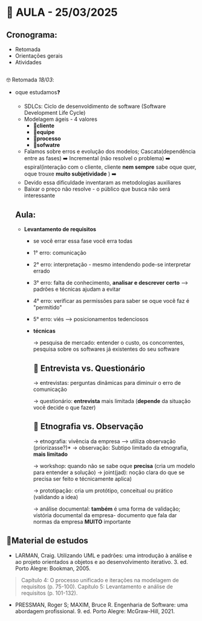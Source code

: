 # 📅 AULA - 25/03/2025

## Cronograma: 
* Retomada
* Orientações gerais
* Atividades
##

 🤓 Retomada *18/03*: 
 * oque estudamos❓
    * SDLCs: Ciclo de desenvoldimento de software (Software Development Life Cycle)
    * Modelagem ágeis - 4 valores
      * 👤**cliente** 
      * 👥**equipe**
      * 🔄**processo**
      * 🎯**sofwatre**
    * Falamos sobre erros e evolução dos modelos; Cascata(dependência entre as fases) ➡️ Incremental (não resolvel o problema) ➡️ espiral(interação com o cliente, cliente **nem sempre** sabe oque quer, oque trouxe **muito subjetividade** ) ➡️ 
    * Devido essa dificuldade inventaram as metodologias auxiliares
    * Baixar o preço não resolve -  o público que busca não será interessante
  
   ## Aula:

   * **Levantamento de requisitos**
       * se você errar essa fase você erra todas
       * 1° erro: comunicação
       * 2° erro: interpretação - mesmo intendendo pode-se interpretar errado
       * 3° erro: falta de conhecimento, **analisar e descrever certo** --> padrões e técnicas ajudam a evitar
       * 4° erro: verificar as permissões para saber se oque você faz é "permitido"
       * 5° erro: viés --> posicionamentos tedenciosos
     
       * **técnicas**
    
         -> pesquisa de mercado: entender o custo, os concorrentes,  pesquisa sobre os softwares já existentes do seu software
    
          ## 📝 Entrevista vs. Questionário 
         -> entrevistas: perguntas dinâmicas para diminuir o erro de comunicação
         
         -> questionário: **entrevista** mais limitada (**depende** da situação você decide o que fazer)
   
         ## 📝 Etnografia vs. Observação 
         -> etnografia: vivência da empresa --> utiliza observação (priorizasse?)*
         -> observação: Subtipo limitado da etnografia, **mais limitado**

         -> workshop: quando não se sabe oque **precisa** (cria um modelo para entender a solução)
         -> joint(jad): noção clara do que se precisa ser feito e técnicamente aplica)

         -> prototipação: cria um protótipo, conceitual ou prático (validando a idea)

         -> análise documental: **também** é uma forma de validação; vistória documental da empresa- documento que fala dar normas da empresa **MUITO** importante

## **📔Material de estudos**
    
* LARMAN, Craig. Utilizando UML e padrões: uma introdução à análise e ao projeto orientados a objetos e ao desenvolvimento iterativo. 3. ed. Porto Alegre:          Bookman, 2005.
> Capítulo 4: O processo unificado e iterações na modelagem de requisitos (p. 75-100).
> Capítulo 5: Levantamento e análise de requisitos (p. 101-132).

* PRESSMAN, Roger S; MAXIM, Bruce R. Engenharia de Software: uma abordagem profissional. 9. ed. Porto Alegre: McGraw-Hill, 2021.
         
     
